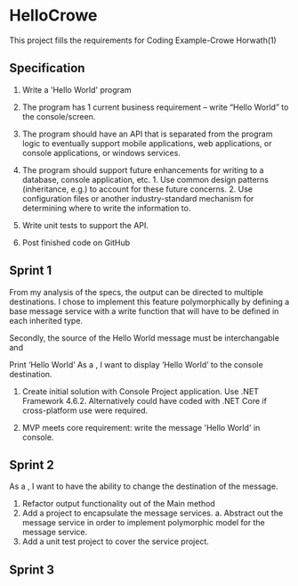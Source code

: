 # HelloCrowe
This project fills the requirements for Coding Example-Crowe Horwath(1)

## Specification
1.  Write a 'Hello World' program
  1.	The program has 1 current business requirement – write “Hello World” to the console/screen.
  2.	The program should have an API that is separated from the program logic to eventually support 
      mobile applications, web applications, or console applications, or windows services.
  3.	The program should support future enhancements for writing to a database, console application, etc.
      1.	Use common design patterns (inheritance, e.g.) to account for these future concerns.
      2.	Use configuration files or another industry-standard mechanism for determining where to write the information to.
2.  Write unit tests to support the API.

3.  Post finished code on GitHub


## Sprint 1
From my analysis of the specs, the output can be directed to multiple destinations. I chose to implement this feature polymorphically
by defining a base message service with a write function that will have to be defined in each inherited type.

Secondly, the source of the Hello World message must be interchangable and 

Print ‘Hello World’
As a <user>, I want to display ‘Hello World’ to the console destination.

1. Create initial solution with Console Project application. Use .NET Framework 4.6.2. 
Alternatively could have coded with .NET Core if cross-platform use were required.

2. MVP meets core requirement: write the message 'Hello World' in console.

## Sprint 2
As a <user>, I want to have the ability to change the destination of the message.

1. Refactor output functionality out of the Main method
2. Add a project to encapsulate the message services.
  a. Abstract out the message service in order to implement polymorphic model for the message service.
2. Add a unit test project to cover the service project.
  
## Sprint 3


